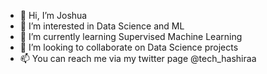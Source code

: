 - 👋 Hi, I’m Joshua
- 👀 I’m interested in Data Science and ML 
- 🌱 I’m currently learning Supervised Machine Learning
- 💞️ I’m looking to collaborate on Data Science projects
- 📫 You can reach me via my twitter page @tech_hashiraa

<!---
Josh0527/Josh0527 is a ✨ special ✨ repository because its `README.md` (this file) appears on your GitHub profile.
You can click the Preview link to take a look at your changes.
--->
